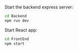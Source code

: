 Start the backend express server:

   ```bash
   cd Backend
   npm run dev
   ```

Start React app:

   ```bash
   cd FrontEnd
   npm start
   ```
